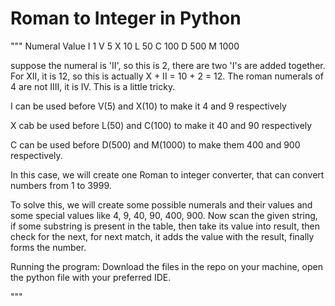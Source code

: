 # Roman to Integer in Python
"""
Numeral	Value
I	1
V	5
X	10
L	50
C	100
D	500
M	1000

suppose the numeral is 'II', so this is 2, there are two 'I's are added together. For XII, it is 12, so this is actually X + II = 10 + 2 = 12. The roman numerals of 4 are not IIII, it is IV. This is a little tricky.

I can be used before V(5) and X(10) to make it 4 and 9 respectively

X cab be used before L(50) and C(100) to make it 40 and 90 respectively

C can be used before D(500) and M(1000) to make them 400 and 900 respectively.

In this case, we will create one Roman to integer converter, that can convert numbers from 1 to 3999.

To solve this, we will create some possible numerals and their values and some special values like 4, 9, 40, 90, 400, 900. Now scan the given string, if some substring is present in the table, then take its value into result, then check for the next, for next match, it adds the value with the result, finally forms the number.

Running the program:
Download the files in the repo on your machine, open the python file with your preferred IDE.

"""
